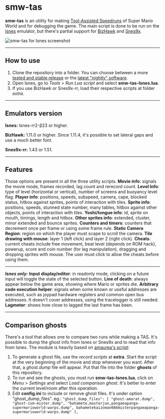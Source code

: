 smw-tas
=======
**smw-tas** is an utility for making [Tool-Assisted Speedruns](http://tasvideos.org/) of Super Mario World and for debugging the game. The main script is done to be run on the [lsnes](http://tasvideos.org/Lsnes.html) emulator, but there's partial support for [BizHawk](http://tasvideos.org/BizHawk.html) and [Snes9x](https://code.google.com/p/snes9x-rr/).

![smw-tas for lsnes screenshot](http://i.imgur.com/YpnrF1C.png)

----------
How to use
-------------
1. Clone the repository into a folder. You can choose between a more [tested and stable release](https://github.com/rodamaral/smw-tas/releases) or the [latest "nightly" software](https://github.com/rodamaral/smw-tas/archive/master.zip).
2. Open lsnes, go to *Tools > Run Lua script* and select **smw-tas-lsnes.lua**.
3. If you use BizHawk or Snes9x-rr, load their respective scripts at folder *extra*.

----------
Emulators version
-----------------
**lsnes:**
lsnes-rr2-β23 or higher.

**BizHawk:**
1.11.0 or higher.
Since 1.11.4, it's possible to set lateral gaps and use a much better font.

**Snes9x-rr:**
1.43 or 1.51.

----------
Features
--------
Those options are present in all the three utility scripts.
**Movie info**: signals the movie mode, frames recorded, lag count and rerecord count.
**Level Info**: type of level (horizontal or vertical), number of screens and buoyancy level flag.
**Player info**: positions, speeds, subspeed, camera, cape, blocked status, hitbox against sprites, points of interaction with tiles.
**Sprite info**: positions, speeds, stunned state number, many tables, hitbox against other objects, points of interaction with tiles.
**Yoshi/tongue info**: id, sprite on mouth, timings, length and hitbox.
**Other sprites info**: extended, cluster, minor extended and bounce sprites.
**Counters and timers**: counters that decrement once per frame or using some frame rule.
**Static Camera Region**: region on which the player must scape to scroll the camera.
**Tile drawing with mouse**: layer 1 (left click) and layer 2 (right click).
**Cheats**: current cheats include free movement, beat level (depends on ROM hack), powerup, score and coin number (for lag manipulation), dragging and dropping sprites with mouse. The user must click to allow the cheats before using them.

----------
***lsnes only:***
**Input display/editor**: in readonly mode, clicking on a future input will toggle the state of the selected button.
**Line of death**: always appear below the game area, showing where Mario or sprites die.
**Arbitrary code execution helper**: signals when some known or useful addresses are executed, such as joypad hardware registers and common open bus addresses. It doesn't cover addresses, using the tracelogger is still needed.
**Lagmeter**: shows how close to lagged the last frame has been.

----------
Comparison ghosts
--------------------------------
There's a tool that allows one to compare two runs while making a TAS. It's possible to dump the ghost info from lsnes or Snes9x and to read that info from lsnes. The module is heavily based on [amaurea's script](http://tasvideos.org/forum/viewtopic.php?p=219824&highlight=#219824):

 1.  To generate a ghost file, use the *record scripts* at **extra**. Start the script at the very beginning of the movie and stop whenever you want. After that, a *ghost.dump* file will appear. Put that file into the folder **ghosts** of this repository.
 2. To run and see the ghosts, you must run **smw-tas-lsnes.lua**, click on *Menu* > *Settings* and select *Load comparison ghost*. It's better to enter the current level/room after this operation.
 3. Edit **config.ini** to include or remove ghost files. It's under option "ghost_dump_files". 
eg.: `"ghost_dump_files": [ "ghost-amarat.dump", "ghost-ism-mister.dump", "bahamete,masterjun,pangaeapanga-supermarioworld-warps.dump", bahametekaizoman666misterpangaeapanga-supermarioworld-warps.dump" ],`
